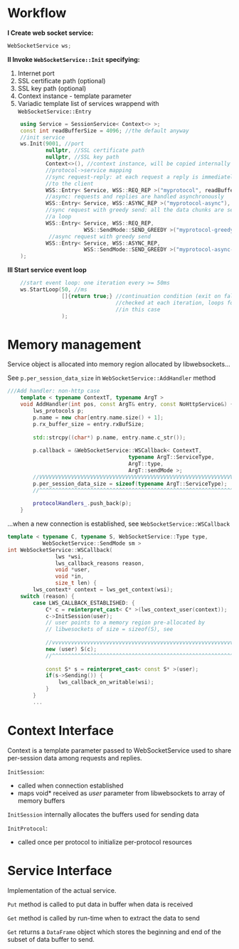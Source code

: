 Workflow
========

**I Create web socket service:**


```cpp
WebSocketService ws;
```

**II Invoke `WebSocketService::Init` specifying:**

1. Internet port
2. SSL certificate path (optional)
3. SSL key path (optional)
4. Context instance - template parameter
5. Variadic template list of services wrappend with `WebSocketService::Entry`

```cpp
    using Service = SessionService< Context<> >;
    const int readBufferSize = 4096; //the default anyway
    //init service
    ws.Init(9001, //port
            nullptr, //SSL certificate path
            nullptr, //SSL key path
            Context<>(), //context instance, will be copied internally
            //protocol->service mapping
            //sync request-reply: at each request a reply is immediately sent
            //to the client
            WSS::Entry< Service, WSS::REQ_REP >("myprotocol", readBufferSize),
            //async: requests and replies are handled asynchronously
            WSS::Entry< Service, WSS::ASYNC_REP >("myprotocol-async"),
            //sync request with greedy send: all the data chunks are sent in
            //a loop
            WSS::Entry< Service, WSS::REQ_REP,
                        WSS::SendMode::SEND_GREEDY >("myprotocol-greedy"),
             //async request with greedy send
            WSS::Entry< Service, WSS::ASYNC_REP,
                        WSS::SendMode::SEND_GREEDY >("myprotocol-async-greedy")
    );
```

**III Start service event loop**

```cpp
    //start event loop: one iteration every >= 50ms
    ws.StartLoop(50, //ms
                 []{return true;} //continuation condition (exit on false)
                                  //checked at each iteration, loops forever
                                  //in this case
                 );
```

Memory management
=================


Service object is allocated into memory region allocated by libwebsockets...

See `p.per_session_data_size` in `WebSocketService::AddHandler` method

```cpp
///Add handler: non-http case
    template < typename ContextT, typename ArgT >
    void AddHandler(int pos, const ArgT& entry, const NoHttpService&) {
        lws_protocols p;
        p.name = new char[entry.name.size() + 1];
        p.rx_buffer_size = entry.rxBufSize;
        
        std::strcpy((char*) p.name, entry.name.c_str());        
        
        p.callback = &WebSocketService::WSCallback< ContextT,
                                      typename ArgT::ServiceType,
                                      ArgT::type,
                                      ArgT::sendMode >;
        //VVVVVVVVVVVVVVVVVVVVVVVVVVVVVVVVVVVVVVVVVVVVVVVVVVVVVVVVVVVVV                              
        p.per_session_data_size = sizeof(typename ArgT::ServiceType);
        //^^^^^^^^^^^^^^^^^^^^^^^^^^^^^^^^^^^^^^^^^^^^^^^^^^^^^^^^^^^^^
        
        protocolHandlers_.push_back(p);
    }
```
...when a new connection is established, see 
`WebSocketService::WSCallback`

```cpp
template < typename C, typename S, WebSocketService::Type type,
           WebSocketService::SendMode sm >
int WebSocketService::WSCallback(
               lws *wsi,
               lws_callback_reasons reason,
               void *user,
               void *in,
               size_t len) {
        lws_context* context = lws_get_context(wsi);
    switch (reason) {
        case LWS_CALLBACK_ESTABLISHED: {
            C* c = reinterpret_cast< C* >(lws_context_user(context));
            c->InitSession(user);
            // user points to a memory region pre-allocated by
            // libwesockets of size = sizeof(S), see
            
            //vvvvvvvvvvvvvvvvvvvvvvvvvvvvvvvvvvvvvvvvvvvvvvvvvvvvvvvvv
            new (user) S(c);
            //^^^^^^^^^^^^^^^^^^^^^^^^^^^^^^^^^^^^^^^^^^^^^^^^^^^^^^^^^
            
            const S* s = reinterpret_cast< const S* >(user);
            if(s->Sending()) {
                lws_callback_on_writable(wsi);
            }
        }
        ...
```

Context Interface
=================

Context is a template parameter passed to WebSocketService used to
share per-session data among requests and replies.

`InitSession`: 

* called when connection established
* maps void* received as _user_ parameter from libwebsockets to array of memory buffers

`InitSession` internally allocates the buffers used for sending data

`InitProtocol`:

* called once per protocol to initialize per-protocol resources


Service Interface
=================

Implementation of the actual service.

`Put` method is called to put data in buffer when data is received

`Get` method is called by run-time when to extract the data to send

`Get` returns a `DataFrame` object which stores the beginning and end
of the subset of data buffer to send.





    
    
    
    
    

